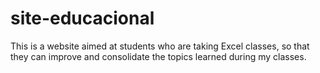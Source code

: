 # site-educacional
 This is a website aimed at students who are taking Excel classes, so that they can improve and consolidate the topics learned during my classes.
